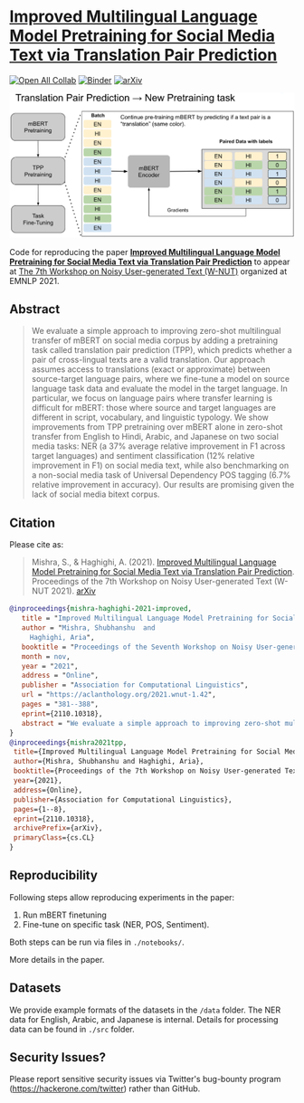 # [Improved Multilingual Language Model Pretraining for Social Media Text via Translation Pair Prediction](https://aclanthology.org/2021.wnut-1.42/)

[![Open All Collab](https://colab.research.google.com/assets/colab-badge.svg)](https://colab.research.google.com/github/twitter-research/multilingual-alignment-tpp) [![Binder](https://mybinder.org/badge_logo.svg)](https://mybinder.org/v2/gh/twitter-research/multilingual-alignment-tpp/HEAD) [![arXiv](https://img.shields.io/badge/arXiv-2110.10318-b31b1b.svg)](https://arxiv.org/abs/2110.10318)

![image](multilingual_tpp.png)

Code for reproducing the paper **[Improved Multilingual Language Model Pretraining for Social Media Text via Translation Pair Prediction](https://arxiv.org/abs/2110.10318)** to appear at [The 7th Workshop on Noisy User-generated Text (W-NUT)](http://noisy-text.github.io/2021/) organized at EMNLP 2021. 

## Abstract

> We evaluate a simple approach to improving zero-shot multilingual transfer of mBERT on social media corpus by adding a pretraining task called translation pair prediction (TPP), which predicts whether a pair of cross-lingual texts are a valid translation. Our approach assumes access to translations (exact or approximate) between source-target language pairs, where we fine-tune a model on source language task data and evaluate the model in the target language. In particular, we focus on language pairs where transfer learning is difficult for mBERT: those where source and target languages are different in script, vocabulary, and linguistic typology. We show improvements from TPP pretraining over mBERT alone in zero-shot transfer from English to Hindi, Arabic, and Japanese on two social media tasks: NER (a 37% average relative improvement in F1 across target languages) and sentiment classification (12% relative improvement in F1) on social media text, while also benchmarking on a non-social media task of Universal Dependency POS tagging (6.7% relative improvement in accuracy). Our results are promising given the lack of social media bitext corpus.

## Citation
 
Please cite as:

> Mishra, S., & Haghighi, A. (2021). [Improved Multilingual Language Model Pretraining for Social Media Text via Translation Pair Prediction](https://aclanthology.org/2021.wnut-1.42/). Proceedings of the 7th Workshop on Noisy User-generated Text (W-NUT 2021). [arXiv](https://arxiv.org/abs/2110.10318)
 
 
 ```bibtex
 @inproceedings{mishra-haghighi-2021-improved,
    title = "Improved Multilingual Language Model Pretraining for Social Media Text via Translation Pair Prediction",
    author = "Mishra, Shubhanshu  and
      Haghighi, Aria",
    booktitle = "Proceedings of the Seventh Workshop on Noisy User-generated Text (W-NUT 2021)",
    month = nov,
    year = "2021",
    address = "Online",
    publisher = "Association for Computational Linguistics",
    url = "https://aclanthology.org/2021.wnut-1.42",
    pages = "381--388",
    eprint={2110.10318},    
    abstract = "We evaluate a simple approach to improving zero-shot multilingual transfer of mBERT on social media corpus by adding a pretraining task called translation pair prediction (TPP), which predicts whether a pair of cross-lingual texts are a valid translation. Our approach assumes access to translations (exact or approximate) between source-target language pairs, where we fine-tune a model on source language task data and evaluate the model in the target language. In particular, we focus on language pairs where transfer learning is difficult for mBERT: those where source and target languages are different in script, vocabulary, and linguistic typology. We show improvements from TPP pretraining over mBERT alone in zero-shot transfer from English to Hindi, Arabic, and Japanese on two social media tasks: NER (a 37{\%} average relative improvement in F1 across target languages) and sentiment classification (12{\%} relative improvement in F1) on social media text, while also benchmarking on a non-social media task of Universal Dependency POS tagging (6.7{\%} relative improvement in accuracy). Our results are promising given the lack of social media bitext corpus. Our code can be found at: https://github.com/twitter-research/multilingual-alignment-tpp.",
}
@inproceedings{mishra2021tpp,
  title={Improved Multilingual Language Model Pretraining for Social Media Text via Translation Pair Prediction},
  author={Mishra, Shubhanshu and Haghighi, Aria},
  booktitle={Proceedings of the 7th Workshop on Noisy User-generated Text (W-NUT 2021)},
  year={2021},
  address={Online},
  publisher={Association for Computational Linguistics},
  pages={1--8},
  eprint={2110.10318},
  archivePrefix={arXiv},
  primaryClass={cs.CL}
}
 ```


## Reproducibility

Following steps allow reproducing experiments in the paper:

1. Run mBERT finetuning
2. Fine-tune on specific task (NER, POS, Sentiment).

Both steps can be run via files in `./notebooks/`. 

More details in the paper.

## Datasets

We provide example formats of the datasets in the `/data` folder. The NER data for English, Arabic, and Japanese is internal. 
Details for processing data can be found in `./src` folder. 


## Security Issues?

Please report sensitive security issues via Twitter's bug-bounty program (https://hackerone.com/twitter) rather than GitHub.

